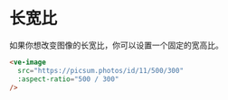 # 长宽比

如果你想改变图像的长宽比，你可以设置一个固定的宽高比。

```html
<ve-image 
  src="https://picsum.photos/id/11/500/300"
  :aspect-ratio="500 / 300"
/>
```
